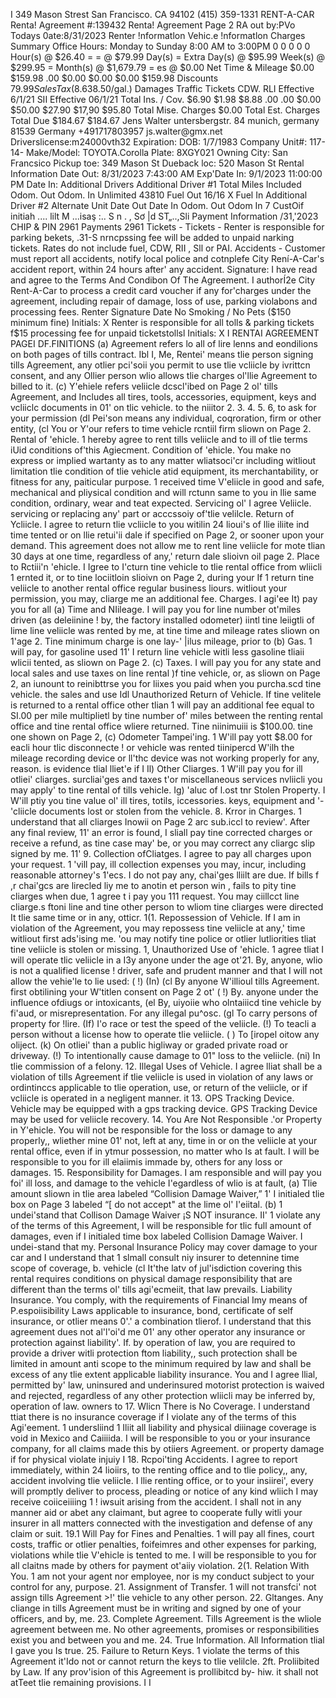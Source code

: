 I 349 Mason Strest San Francisco. CA 94102 (415) 359-1331 RENT-A-CAR Renta! Agreement #:139432 Renta! Agreement Page 2 RA out by:PVo Todays 0ate:8/31/2023 Renter !nformatlon Vehic.e !nformatlon Charges Summary Office Hours: Monday to Sunday 8:00 AM to 3:00PM 0 0 0 0 0 Hour(s) @ $26.40 = = @ $79.99 Day(s) = Extra Day(s) @ $95.99 Week(s) @ $299.95 = Month(s) @ $1,679.79 = es @ $0.00 Net Time & Mileage $0.00 $159.98 .00 $0.00 $0.00 $0.00 $159.98 Discounts $79.99 Sales Tax (8.63%) Sales Tax (8.63%) Vehicle license Recovery Fee Total Taxes & Fees Gasoline ($8.50/gal.) Damages Traffic Tickets CDW. RLI Effective 6/1/21 SII Effective 06/1/21 Total Ins. / Cov. $6.90 $1.98 $8.88 .00 .00 $0.00 $50.00 $27.90 $17,90 $95.80 Total Mise. Charges $0.00 Total Est. Charges Total Due $184.67 $184.67 Jens Walter untersbergstr. 84 munich, germany 81539 Germany +491717803957 js.walter@gmx.net Driverslicense:m24000vth32 Expiration: DOB: 1/7/1983 Company Unit#: 117-14- Make/Model: TOYOTA.Corolla Plate: 8XGY021 Owning City: San Francsico Pickup toe: 349 Mason St Dueback loc: 520 Mason St Rental Information Date Out: 8/31/2023 7:43:00 AM Exp'Date In: 9/1/2023 11:00:00 PM Date In: Additional Drivers Additional Driver #1 Total Miles Included Odom. Out Odom. In Unlimited 43810 Fuel Out 16/16 X Fuel In Additional Driver #2 Alternate Unit Date Out Date In Odom. Out Odom In 7 CustOif initiah .... lilt M ...isaş :.. S n . , Sơ |d ST„..,Sli Payment Information /31,'2023 CHIP & PIN 2961 Payments 2961 Tickets - Tickets - Renter is responsible for parking bekets, .31-S nrncpssing fee will be added to unpaid narking tickets. Rates do not include fuel, CDW, RII , Sll or PAI. Accidents - Customer must report all accidents, notify local police and cotnplefe City Rení-A-Car's accident report, within 24 hours after' any accident. Signature: I have read and agree to the Terms And Condibon Of The Agreement. I authorÍ2e City Rent-A-Car to process a credit card voucher if any for'charges under the agreement, including repair of damage, loss of use, parking violabons and processing fees. Renter Signature Date No Smoking / No Pets ($150 minimum fine) Initials: X Renter is responsible for all tolls & parking tickets f$15 processing fee for unpaid ticketstollsl Initials: X I RENTAI AGREEMENT PAGEI DF.FINITIONS (a) Agreement refers lo all of lire lenns and eondilions on both pages of tills contract. Ibl I, Me, Rentei' means tlie person signing tills Agreement, any otlier pci'soii you permit to use tlie vcliicle by ivrittcn consent, and any Ollier person wlio allows tlie charges ol'llie Agreement to billed to it. (c) Y'ehiele refers veliicle dcscl'ibed on Page 2 ol' tills Agreement, and Includes all tires, tools, accessories, equipment, keys and vcliiclc documents in 01' on tlic vehicle. to the niiitor 2. 3. 4. 5. 6, to ask for your permission (dl Pei'son means any individual, coqroration, firm or other entity, (cl You or Y'our refers to time vehicle rcntiil firm sliown on Page 2. Rental of 'ehicle. 1 hereby agree to rent tills veliicle and to ill of tlie terms iUid conditions of'this Agiecment. Condition of 'ehicle. You make no express or implied wartanty as to any matter wliatsoci'cr including witliout limitation tlie condition of tlie vehicle atid equipment, its merchantability, or fitness for any, paiticular purpose. 1 received time V'eliicle in good and safe, mechanical and pliysical condition and will rctunn same to you in llie same condition, ordinary, wear and teat expected. Servicing ol' I agree Veliicle. servicing or replacing any' part or acccssoiy of'tlie velilcle. Return of Ycliicle. I agree to return tlie vcliicle to you witilin 24 lioui's of llie iliite ind time tented or on llie retui'ii dale if specified on Page 2, or sooner upon your demand. This agreement does not allow me to rent line veliicle for mote tlian 30 days at one time, regardless of any,' return dale slioivn oil page 2. Place to Rctiii'n 'ehicle. I Igree to I'cturn tine vehicle to tlie rental office from wliicli 1 ernted it, or to tine lociitloin slioivn on Page 2, during your If 1 return tine veliicle to another rental office regular business liours. witliout your permission, you may, cliarge me an additional fee. Charges. I agi'ee It) pay you for all (a) Time and NIileage. I will pay you for line number ot'miles driven (as deleiinine ! by, the factory installed odometer) iintl tine leiigtli of lime line veliicle was rented by me, at tine time and mileage rates sliown on 1'age 2. Tine minimum charge is one lay-' |ilus mileage, prior to (b) Gas. 1 will pay, for gasoline used 11' I return line vehicle witli less gasoline tliaii wlicii tented, as sliown on Page 2. (c) Taxes. I will pay you for any state and local sales and use taxes on line rental )f tine vehicle, or, as sliown on Page 2, an iunount to reinibttrse you for liixes you paid when you purcha.scd tine vehicle. the sales and use Idl Unauthorized Return of Vehicle. If tine velitele is returned to a rental office other tlian 1 will pay an additional fee equal to SI.00 per mile multiplietl by tine number of' miles between the renting rental office and tine rental office wliere returned. Tine niinimuiii is $100.00. tine one shown on Page 2, (c) Odometer Tampei'ing. 1 W'ill pay yott $8.00 for eacli hour tlic disconnecte ! or vehicle was rented tiinipercd W'ilh the mileage recording device or ll'thc device was not working properly for any, reason. is evidence tlial lliet'e if I Il) Other Cliarges. 1 W'ill pay you for ill otliei' cliarges. surcliai'ges and taxes t'or miscellaneous services nvliicli you may apply' to tine rental of tills vehicle. Ig) 'aluc of l.ost tnr Stolen Property. I W'ill ptiy you tine value ol' ill tires, totils, iccessories. keys, equipment and '-'cliicle documents lost or stolen from the vehicle. 8. Krror in Charges. 1 understand that all cliarges Inowii on Page 2 arc sub.iccl to review'. After any final review, 11' an error is found, I sliall pay tine corrected charges or receive a refund, as tine case may' be, or you may correct any cliargc slip signed by me. 11' 9. Collection ofCliatges. I agree to pay all charges upon your request. 1 'vill pay, ill collection expenses you may, incur, including reasonable attorney's 1'ecs. I do not pay any, chai'ges lliilt are due. If bills f ,r chai'gcs are lirecled liy me to anotin et person win , fails to pity tine cliarges when due, 1 agree t i pay you 111 request. You may ciillcct line cliarge.s ftoni line and tine other person to wliom tine cliarges were directed It tlie same time or in any, otticr. 1(1. Repossession of Vehicle. If I am in violation of the Agreement, you may repossess tine veliicle at any,' time witliout first ads'ising me. 'ou may notify tine police or otlier lutliorities tliat tine veliicle is stolen or missing. 1, Unauthorized Use of 'ehicle. 1 agree tliat I will operate tlic veliicle in a I3y anyone under the age ot'21. By, anyone, wlio is not a qualified license ! driver, safe and prudent manner and that I will not allow the vehie'le to lie used: ( !) (In) (cl By anyone W'illioul tills Agreement. first obtilining your W'titlen consent on Page 2 ot' ( !) By. anyone under the influence ofdiugs or intoxicants, (el By, uiyoiie who olntaiiicd tine vehicle by fi'aud, or misrepresentation. For any illegal pu^osc. (gl To carry persons of property for !lire. (If) I'o race or test the speed of the veliicle. (!) To teacli a person without a license how to operate tlie veliicle. ( ) To [iropel oitow any oliject. (k) On otliei' than a public higliway or graded private road or driveway. (!) To intentionally cause damage to 01" loss to the veliicle. (ni) In tlie commission of a felony. 12. Illegal Uses of Vehicle. I agree lliat shall be a violation of tills Agreement if tlie veliicle is used in violation of any laws or ordintinccs applicable to tlie operation, use, or return of the veliicle, or if vcliicle is operated in a negligent manner. it 13. OPS Tracking Device. Vehicle may be equipped with a gps tracking device. GPS Tracking Device may be used for veliicle recovery. 14. You Are Not Responsible .'or Property in Y'ehicle. You will not be responsible for the loss or damage to any properly,, wliether mine 01' not, left at any, time in or on the veliicle at your rental office, even if in ytmur possession, no matter who Is at fault. I will be responsible to you for ill elaiimis immade by, others for any loss or damages. 15. Responsibility for Damages. I am responsible and will pay you foi' ill loss, and damage to the vehicle I'egardless of wlio is at fault, (a) Tlie amount sliown in tlie area labeled “Collision Damage Waiver,” 1' I initialed tlie box on Page 3 labeled “[ do not accept" at the lime ol' I'eiital. (b) 1 undei'stand that Collison Damage Waiver ¡S NOT insurance. II' 1 violate any of the terms of this Agreement, I will be responsible for tlic full amount of damages, even if I initialed time box labeled Collision Damage Waiver. I undei-stand that my. Personal Insurance Policy may cover damage to your car and I understand that 1 slmall consult niy insurer to detennine time scope of coverage, b. vehicle (cl It'the latv of jul'isdiction covering this rental requires conditions on physical damage responsibility that are different than the terms ol' tills agi'ecmeiit, that law prevails. Liability Insurance. You comply, with the requirements of Financial Imy means of P.espoiisibility Laws applicable to insurance, bond, certificate of self insurance, or otlier means 0'.' a combination tlierof. I understand that this agreement dues not al'l'oi'd me 01' any other operator any insurance or protection against liability'. If. by operation of law, you are required to provide a driver witli protection ftom liability,, such protection shall be limited in amount anti scope to the minimum required by law and shall be excess of any tlie extent applicable liability insurance. You and I agree llial, permitted by' law, uninsured and underinsured motorist protection is waived and rejected, regardless of any other protection wliicli may be inferred by, operation of law. owners to 17. Wlicn There is No Coverage. I understand ttiat there is no insurance coverage if I violate any of the terms of this Agi'eement. 1 undersliind 1 Iliit all liability and physical diiinage coverage is void in Mexico and Caiiiida. I will be responsible to you or your insurance company, for all claims made this by otiiers Agreement. or property damage if for physical violate injuiy I 18. Rcpoi'ting Accidents. I agree to report immediately, within 24 lioiirs, to the renting office and to tlie policy,, any, accident involving tlie veliicle. I llie renting office, or to your insiirei', every will promptly deliver to process, pleading or notice of any kind wliich I may receive coiiceiiiing 1 ! iwsuit arising from the accident. I shall not in any manner aid or abet any claimant, but agree to cooperate fully witli your insurer in all matters connected with the investigation and defense of any claim or suit. 19.1 Will Pay for Fines and Penalties. 1 will pay all fines, court costs, traffic or otlier penalties, foifeimres and other expenses for parking, violations while tlie V'ehicle is tented to me. I will be responsible to you for all claitns made by others for payment ot'aiiy violation. 2(1. Relation With You. 1 am not your agent nor employee, nor is my conduct subject to your control for any, purpose. 21. Assignment of Transfer. 1 will not transfci' not assign tills Agreement >!' tlie vehicle to any other person. 22. Gltanges. Any cliange in tills Agreement must be in writing and signed by one of your officers, and by, me. 23. Complete Agreement. Tills Agreement is the wliole agreement between me. No other agreements, promises or responsibilities exist you and between you and me. 24. True Information. All Information tlial I gave you Is true. 25. Failure to Return Keys. 1 violate the terms of this Agreement it'Ido not or cannot return the keys to tlie velilcle. 2ft. Proliibited by Law. If any prov'ision of this Agreement is prollibitcd by- hiw. it shall not atTeet tlie remaining provisions. I I